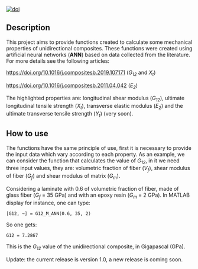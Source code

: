 
[![doi](https://img.shields.io/badge/doi-10.1016%2Fj.compositesb.2019.107171-brightgreen.svg)](https://doi.org/10.1016/j.compositesb.2019.107171)

## Description

This project aims to provide functions created to calculate some mechanical properties of unidirectional composites. These functions were created using artificial neural networks (__ANN__) based on data collected from the literature. For more details see the following articles:

https://doi.org/10.1016/j.compositesb.2019.107171 (_G<sub>12</sub>_ and _X<sub>t</sub>_)

https://doi.org/10.1016/j.compositesb.2011.04.042 (_E<sub>2</sub>_)

The highlighted properties are: longitudinal shear modulus (_G<sub>12</sub>_), ultimate longitudinal tensile strength (_X<sub>t</sub>_), transverse elastic modulus (_E<sub>2</sub>_) and the ultimate transverse tensile strength (_Y<sub>t</sub>_) (very soon).

## How to use
The functions have the same principle of use, first it is necessary to provide the input data which vary according to each property. As an example, we can consider the function that calculates the value of _G<sub>12</sub>_, in it we need three input values, they are: volumetric fraction of fiber (_V<sub>f</sub>_), shear modulus of fiber (_G<sub>f</sub>_) and shear modulus of matrix (_G<sub>m</sub>_). 

Considering a laminate with 0.6 of volumetric fraction of fiber, made of glass fiber (_G<sub>f</sub>_  = 35 GPa) and with an epoxy resin (_G<sub>m</sub>_ = 2 GPa). In MATLAB display for instance, one can type: 

```
[G12, ~] = G12_M_ANN(0.6, 35, 2)
```
So one gets:
```
G12 = 7.2867
```
This is the _G<sub>12</sub>_ value of the unidirectional composite, in Gigapascal (GPa).

Update: the current release is version 1.0, a new release is coming soon.

